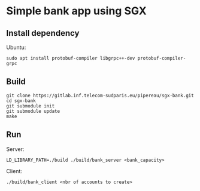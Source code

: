 # Simple bank app using SGX

## Install dependency

Ubuntu:
```
sudo apt install protobuf-compiler libgrpc++-dev protobuf-compiler-grpc
```

## Build

```
git clone https://gitlab.inf.telecom-sudparis.eu/pipereau/sgx-bank.git
cd sgx-bank
git submodule init
git submodule update
make
```

## Run

Server:
```
LD_LIBRARY_PATH=./build ./build/bank_server <bank_capacity>
```

Client:
```
./build/bank_client <nbr of accounts to create>
```

